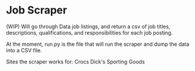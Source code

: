 # Job Scraper
(WIP) Will go through Data job listings, and return a csv of job titles, descriptions, qualifications, and responsibilities for each job posting.

At the moment, run.py is the file that will run the scraper and dump the data into a CSV file.

Sites the scraper works for:
Crocs
Dick's Sporting Goods